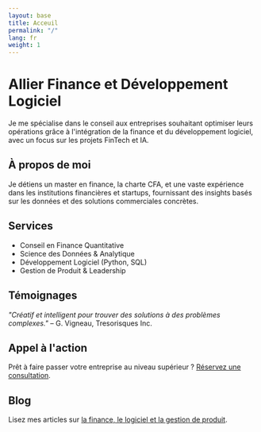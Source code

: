 ```yaml
---
layout: base
title: Acceuil
permalink: "/"
lang: fr
weight: 1
---
```


# Allier Finance et Développement Logiciel

Je me spécialise dans le conseil aux entreprises souhaitant optimiser leurs opérations grâce à l'intégration de la finance et du développement logiciel, avec un focus sur les projets FinTech et IA.

## À propos de moi

Je détiens un master en finance, la charte CFA, et une vaste expérience dans les institutions financières et startups, fournissant des insights basés sur les données et des solutions commerciales concrètes.

## Services

- Conseil en Finance Quantitative
- Science des Données & Analytique
- Développement Logiciel (Python, SQL)
- Gestion de Produit & Leadership

## Témoignages

*"Créatif et intelligent pour trouver des solutions à des problèmes complexes."* – G. Vigneau, Tresorisques Inc.

## Appel à l'action

Prêt à faire passer votre entreprise au niveau supérieur ? [Réservez une consultation](https://cal.com/jplr8922/introcall).

## Blog

Lisez mes articles sur [la finance, le logiciel et la gestion de produit](fr/blog/).
